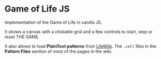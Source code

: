 # Game of Life JS

Implementation of the Game of Life in vanilla JS.

It shows a canvas with a clickable grid and a few controls to start, stop or reset THE GAME.

It also allows to load **PlainText patterns** from [LifeWiki]('http://www.conwaylife.com/wiki/Main_Page').
The ```.cell``` files in the **Pattern Files** section of most of the pages in the wiki.

